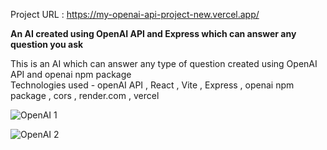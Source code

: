 Project URL : https://my-openai-api-project-new.vercel.app/  

**An AI created using OpenAI API and Express which can answer any question you ask**  

This is an AI which can answer any type of question created using OpenAI API and openai npm package   
Technologies used - openAI API , React , Vite , Express , openai npm package , cors , render.com , vercel  

![OpenAI 1](https://user-images.githubusercontent.com/100791045/210074391-af2571ca-ab89-4164-8db3-43d7202b91c6.PNG)

![OpenAI 2](https://user-images.githubusercontent.com/100791045/210074395-cecdfb34-5c36-4a2e-8b6c-3d4b206cf352.PNG)
